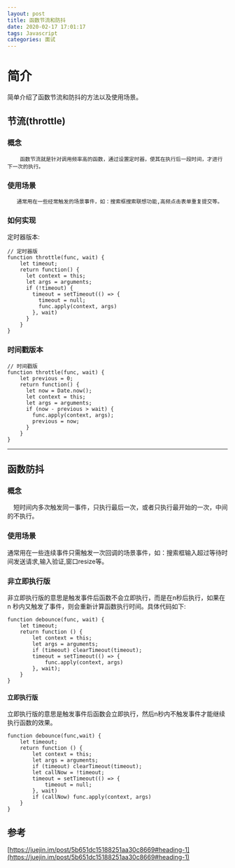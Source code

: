 ```yaml
---
layout: post
title: 函数节流和防抖
date: 2020-02-17 17:01:17
tags: Javascript
categories: 面试
---
```

# 简介
简单介绍了函数节流和防抖的方法以及使用场景。<!-- more -->
## 节流(throttle)
### 概念 
        函数节流就是针对调用频率高的函数，通过设置定时器，使其在执行后一段时间，才进行下一次的执行。
     
 ### 使用场景
       通常用在一些经常触发的场景事件，如：搜索框搜索联想功能,高频点击表单重复提交等。
       
### 如何实现

定时器版本:
```
// 定时器版
function throttle(func, wait) {
    let timeout;
    return function() {
      let context = this;
      let args = arguments;
      if (!timeout) {
        timeout = setTimeout(() => {
          timeout = null;
          func.apply(context, args)
        }, wait)
      }
    }
}
```

### 时间戳版本
```
// 时间戳版
function throttle(func, wait) {
    let previous = 0;
    return function() {
      let now = Date.now();
      let context = this;
      let args = arguments;
      if (now - previous > wait) {
        func.apply(context, args);
        previous = now;
      }
    }
}
```
---

## 函数防抖
### 概念
　短时间内多次触发同一事件，只执行最后一次，或者只执行最开始的一次，中间的不执行。
### 使用场景
通常用在一些连续事件只需触发一次回调的场景事件，如：搜索框输入超过等待时间发送请求,输入验证,窗口resize等。
### 非立即执行版
非立即执行版的意思是触发事件后函数不会立即执行，而是在n秒后执行，如果在 n 秒内又触发了事件，则会重新计算函数执行时间。具体代码如下:
```
function debounce(func, wait) {
    let timeout;
    return function () {
        let context = this;
        let args = arguments;
        if (timeout) clearTimeout(timeout);
        timeout = setTimeout(() => {
            func.apply(context, args)
        }, wait);
    }
}
```

#### 立即执行版
立即执行版的意思是触发事件后函数会立即执行，然后n秒内不触发事件才能继续执行函数的效果。
```
function debounce(func,wait) {
    let timeout;
    return function () {
        let context = this;
        let args = arguments;
        if (timeout) clearTimeout(timeout);
        let callNow = !timeout;
        timeout = setTimeout(() => {
            timeout = null;
        }, wait)
        if (callNow) func.apply(context, args)
    }
}
```


## 参考
[https://juejin.im/post/5b651dc15188251aa30c8669#heading-1](https://juejin.im/post/5b651dc15188251aa30c8669#heading-1)
